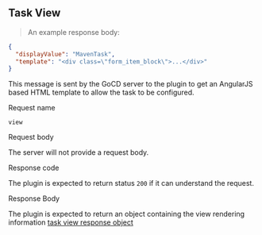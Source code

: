 ## Task View

> An example response body:

```json
{
  "displayValue": "MavenTask",
  "template": "<div class=\"form_item_block\">...</div>"
}
```

This message is sent by the GoCD server to the plugin to get an AngularJS based HTML template to allow the task to be configured.

<p class='request-name-heading'>Request name</p>

`view`

<p class='request-body-heading'>Request body</p>

The server will not provide a request body.

<p class='response-code-heading'>Response code</p>

The plugin is expected to return status `200` if it can understand the request.

<p class='response-body-heading'>Response Body</p>

The plugin is expected to return an object containing the view rendering information [task view response object](#the-task-view-response-object)
